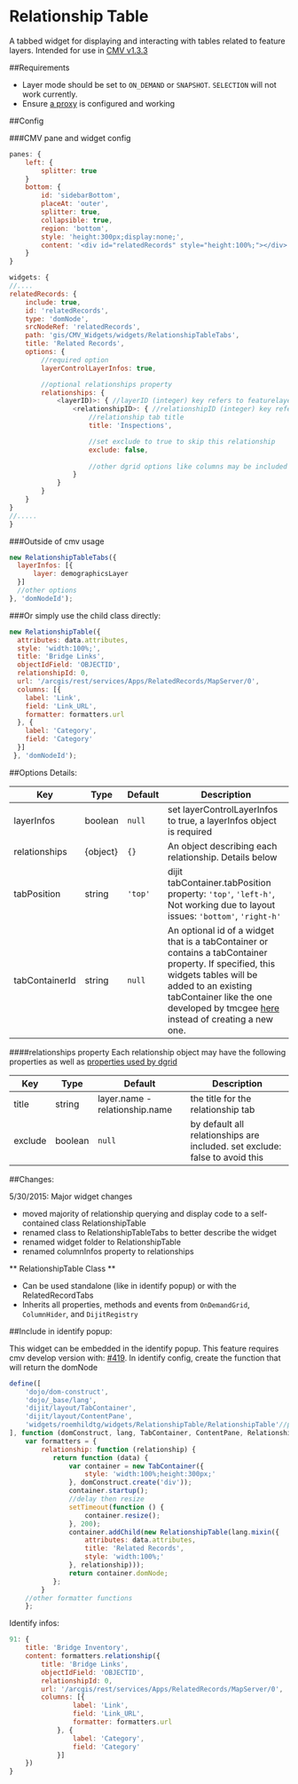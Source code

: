 Relationship Table
====================

A tabbed widget for displaying and interacting with tables related to feature layers.
Intended for use in [CMV v1.3.3](https://github.com/cmv/cmv-app/) 

##Requirements

* Layer mode should be set to `ON_DEMAND` or `SNAPSHOT`. `SELECTION` will not work currently.
* Ensure [a proxy](https://github.com/Esri/resource-proxy) is configured and working

##Config

###CMV pane and widget config 

```JavaScript
panes: {
    left: {
        splitter: true
    }
    bottom: {
        id: 'sidebarBottom',
        placeAt: 'outer',
        splitter: true,
        collapsible: true,
        region: 'bottom',
        style: 'height:300px;display:none;',
        content: '<div id="relatedRecords" style="height:100%;"></div>'
    }
}
```

```JavaScript
widgets: {
//....
relatedRecords: {
    include: true,
    id: 'relatedRecords',
    type: 'domNode',
    srcNodeRef: 'relatedRecords',
    path: 'gis/CMV_Widgets/widgets/RelationshipTableTabs',
    title: 'Related Records',
    options: {
        //required option
        layerControlLayerInfos: true,

        //optional relationships property
        relationships: {
            <layerID)>: { //layerID (integer) key refers to featurelayer id on the rest services page
                <relationshipID>: { //relationshipID (integer) key referrs to the relationship id on the rest services page
                    //relationship tab title
                    title: 'Inspections',

                    //set exclude to true to skip this relationship
                    exclude: false,
                    
                    //other dgrid options like columns may be included
                }
            }
        }
    }
}
//.....
}
```

###Outside of cmv usage
```JavaScript
new RelationshipTableTabs({
  layerInfos: [{
      layer: demographicsLayer
  }]
  //other options
}, 'domNodeId');
```

###Or simply use the child class directly:
```JavaScript
new RelationshipTable({
  attributes: data.attributes,
  style: 'width:100%;',
  title: 'Bridge Links',
  objectIdField: 'OBJECTID',
  relationshipId: 0,
  url: '/arcgis/rest/services/Apps/RelatedRecords/MapServer/0',
  columns: [{
    label: 'Link',
    field: 'Link_URL',
    formatter: formatters.url
  }, {
    label: 'Category',
    field: 'Category'
  }]
 }, 'domNodeId');
```

##Options Details:

Key        |      Type      | Default |  Description
---|-----|-------|----
layerInfos | boolean | `null` | set layerControlLayerInfos to true, a layerInfos object is required
relationships | {object} | `{}` | An object describing each relationship. Details below
tabPosition | string |  `'top'` | dijit tabContainer.tabPosition property: `'top'`, `'left-h'`, Not working due to layout issues: `'bottom'`, `'right-h'` 
tabContainerId | string | `null` | An optional id of a widget that is a tabContainer or contains a tabContainer property. If specified, this widgets tables will be added to an existing tabContainer like the one developed by tmcgee [here](https://github.com/tmcgee/cmv-widgets/blob/master/widgets/AttributesTable/README.md) instead of creating a new one.

####relationships property
Each relationship object may have the following properties as well as [properties 
used by dgrid](https://github.com/SitePen/dgrid/blob/master/doc/components/core-components/OnDemandList-and-OnDemandGrid.md)

Key | Type | Default | Description
----|------|---------|----
title | string | layer.name - relationship.name | the title for the relationship tab
exclude | boolean | `null` | by default all relationships are included. set exclude: false to avoid this

##Changes:

5/30/2015: Major widget changes
* moved majority of relationship querying and display code to a self-contained class RelationshipTable
* renamed class to RelationshipTableTabs to better describe the widget
* renamed widget folder to RelationshipTable
* renamed columnInfos property to relationships 

** RelationshipTable Class **
* Can be used standalone (like in identify popup) or with the RelatedRecordTabs
* Inherits all properties, methods and events from `OnDemandGrid`, `ColumnHider`, and `DijitRegistry`

##Include in identify popup:

This widget can be embedded in the identify popup. This feature requires cmv develop version with: [#419](https://github.com/cmv/cmv-app/pull/419).
In identify config, create the function that will return the domNode

```JavaScript
define([
    'dojo/dom-construct',
    'dojo/_base/lang',
    'dijit/layout/TabContainer',
    'dijit/layout/ContentPane',
    'widgets/roemhildtg/widgets/RelationshipTable/RelationshipTable'//path is relevent to wherever you placed the file
], function (domConstruct, lang, TabContainer, ContentPane, RelationshipTable) {
    var formatters = {
        relationship: function (relationship) {
           return function (data) {
               var container = new TabContainer({
                   style: 'width:100%;height:300px;'
               }, domConstruct.create('div'));
               container.startup();
               //delay then resize
               setTimeout(function () {
                   container.resize();
               }, 200);
               container.addChild(new RelationshipTable(lang.mixin({
                   attributes: data.attributes,
                   title: 'Related Records',
                   style: 'width:100%;'
               }, relationship)));
               return container.domNode;
           };
        }
    //other formatter functions
    };
```

Identify infos:
```JavaScript
91: {
    title: 'Bridge Inventory',
    content: formatters.relationship({
        title: 'Bridge Links',
        objectIdField: 'OBJECTID',
        relationshipId: 0,
        url: '/arcgis/rest/services/Apps/RelatedRecords/MapServer/0',
        columns: [{
                label: 'Link',
                field: 'Link_URL',
                formatter: formatters.url
            }, {
                label: 'Category',
                field: 'Category'
            }]
    })
}
```
